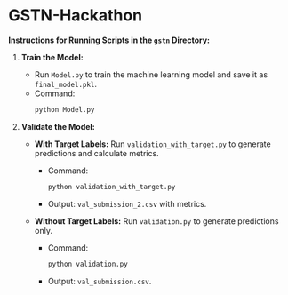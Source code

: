 # GSTN-Hackathon

**Instructions for Running Scripts in the `gstn` Directory:**

1. **Train the Model:**
   - Run `Model.py` to train the machine learning model and save it as `final_model.pkl`.
   - Command: 
     ```bash
     python Model.py
     ```

2. **Validate the Model:**
   - **With Target Labels:** Run `validation_with_target.py` to generate predictions and calculate metrics.
     - Command:
       ```bash
       python validation_with_target.py
       ```
     - Output: `val_submission_2.csv` with metrics.

   - **Without Target Labels:** Run `validation.py` to generate predictions only.
     - Command:
       ```bash
       python validation.py
       ```
     - Output: `val_submission.csv`. 
